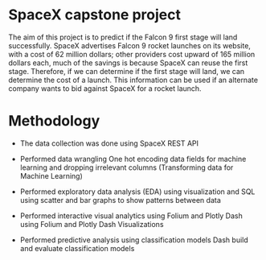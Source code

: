 # SpaceX capstone project

The aim of this project is to predict if the Falcon 9 first stage will land successfully. SpaceX advertises Falcon 9 rocket launches on its website, with a cost of 62 million dollars; other providers cost upward of 165 million dollars each, much of the savings is because SpaceX can reuse the first stage. Therefore, if we can determine if the first stage will land, we can determine the cost of a launch. This information can be used if an alternate company wants to bid against SpaceX for a rocket launch.

# Methodology
- The data collection was done using SpaceX REST API 

- Performed data wrangling
One hot encoding data fields for machine learning and dropping irrelevant
columns (Transforming data for Machine Learning)

- Performed exploratory data analysis (EDA) using visualization and SQL using scatter and bar graphs to show patterns between data

- Performed interactive visual analytics using Folium and Plotly Dash using Folium and Plotly Dash Visualizations

- Performed predictive analysis using classification models Dash build and evaluate classification models
